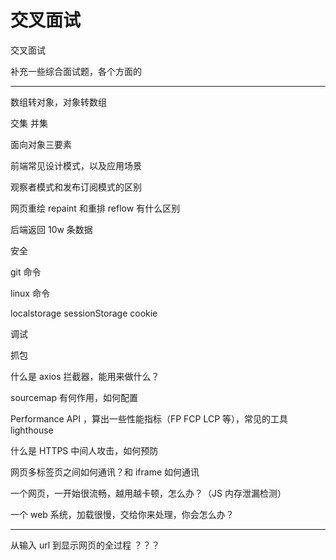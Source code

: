 # 交叉面试

交叉面试

补充一些综合面试题，各个方面的

---

数组转对象，对象转数组

交集 并集

面向对象三要素

前端常见设计模式，以及应用场景

观察者模式和发布订阅模式的区别

网页重绘 repaint 和重排 reflow 有什么区别

后端返回 10w 条数据

安全

git 命令

linux 命令

localstorage sessionStorage cookie

调试

抓包

什么是 axios 拦截器，能用来做什么？

sourcemap 有何作用，如何配置

Performance API ，算出一些性能指标（FP FCP LCP 等），常见的工具 lighthouse

什么是 HTTPS 中间人攻击，如何预防

网页多标签页之间如何通讯？和 iframe 如何通讯

一个网页，一开始很流畅，越用越卡顿，怎么办？（JS 内存泄漏检测）

一个 web 系统，加载很慢，交给你来处理，你会怎么办？

---

从输入 url 到显示网页的全过程 ？？？
